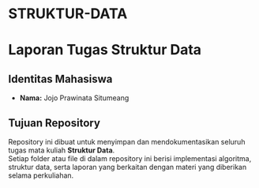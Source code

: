 # STRUKTUR-DATA
# Laporan Tugas Struktur Data

## Identitas Mahasiswa
- **Nama:** Jojo Prawinata Situmeang
  
## Tujuan Repository
Repository ini dibuat untuk menyimpan dan mendokumentasikan seluruh tugas mata kuliah **Struktur Data**.  
Setiap folder atau file di dalam repository ini berisi implementasi algoritma, struktur data, serta laporan yang berkaitan dengan materi yang diberikan selama perkuliahan.

